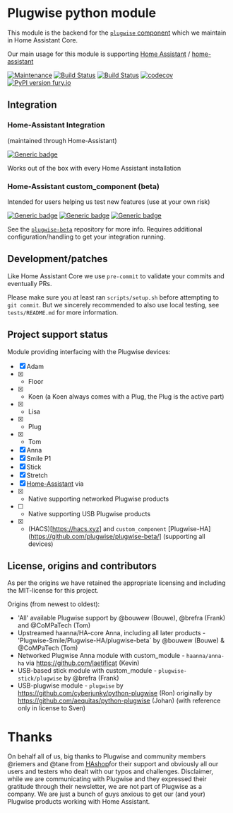 # Plugwise python module

This module is the backend for the [`plugwise` component](https://github.com/home-assistant/core/tree/dev/homeassistant/components/plugwise) which we maintain in Home Assistant Core. 

Our main usage for this module is supporting [Home Assistant](https://www.home-assistant.io) / [home-assistant](http://github.com/home-assistant/core/)

[![Maintenance](https://img.shields.io/badge/Maintained%3F-yes-green.svg)](https://github.com/plugwise)
[![Build Status](https://github.com/plugwise/python-plugwise/workflows/Python%20Plugwise%20CI%20verification/badge.svg)](https://github.com/plugwise/python-plugwise/actions)
[![Build Status](https://travis-ci.org/plugwise/python-plugwise.svg?branch=main)](https://travis-ci.org/plugwise/python-plugwise)
[![codecov](https://codecov.io/gh/plugwise/python-plugwise/branch/main/graph/badge.svg)](https://codecov.io/gh/plugwise/python-plugwise)
[![PyPI version fury.io](https://badge.fury.io/py/plugwise.svg)](https://pypi.python.org/pypi/plugwise/)


## Integration

### Home-Assistant Integration

(maintained through Home-Assistant)

[![Generic badge](https://img.shields.io/badge/HA%20core-yes-green.svg)](https://github.com/home-assistant/core/tree/dev/homeassistant/components/plugwise)

Works out of the box with every Home Assistant installation

### Home-Assistant custom_component (beta)

Intended for users helping us test new features (use at your own risk)

[![Generic badge](https://img.shields.io/github/v/release/plugwise/plugwise-beta)](https://github.com/plugwise/plugwise-beta)
[![Generic badge](https://img.shields.io/badge/HA%20custom_component-yes-green.svg)](https://github.com/plugwise/plugwise-beta)
[![Generic badge](https://img.shields.io/badge/HACS-add%20our%20repo-yellow.svg)](https://github.com/plugwise/plugwise-beta)

See the [`plugwise-beta`](https://github.com/plugwise/plugwise-beta) repository for more info. Requires additional configuration/handling to get your integration running.

## Development/patches

Like Home Assistant Core we use `pre-commit` to validate your commits and eventually PRs.

Please make sure you at least ran `scripts/setup.sh` before attempting to `git commit`. But we sincerely recommended to also use local testing, see `tests/README.md` for more information.

## Project support status

Module providing interfacing with the Plugwise devices:

  - [x] Adam
  - [x]  - Floor
  - [x]  - Koen (a Koen always comes with a Plug, the Plug is the active part)
  - [x]  - Lisa
  - [x]  - Plug
  - [x]  - Tom
  - [x] Anna 
  - [x] Smile P1
  - [x] Stick
  - [x] Stretch
  - [x] [Home-Assistant](https://home-assistant.io) via 
  - [x]  - Native supporting networked Plugwise products
  - [ ]  - Native supporting USB Plugwise products
  - [x]  - (HACS)[https://hacs.xyz] and `custom_component` [Plugwise-HA](https://github.com/plugwise/plugwise-beta/] (supporting all devices)

## License, origins and contributors

As per the origins we have retained the appropriate licensing and including the MIT-license for this project.

Origins (from newest to oldest):

  - 'All' available Plugwise support by @bouwew (Bouwe), @brefra (Frank) and @CoMPaTech (Tom)
  - Upstreamed haanna/HA-core Anna, including all later products - 'Plugwise-Smile/Plugwise-HA/plugwise-beta` by @bouwew (Bouwe) & @CoMPaTech (Tom)
  - Networked Plugwise Anna module with custom_module - `haanna/anna-ha` via https://github.com/laetificat (Kevin)
  - USB-based stick module with custom_module - `plugwise-stick/plugwise` by @brefra (Frank)
  - USB-plugwise module - `plugwise` by https://github.com/cyberjunky/python-plugwise (Ron) originally by https://github.com/aequitas/python-plugwise (Johan) (with reference only in license to Sven)

# Thanks

On behalf all of us, big thanks to Plugwise and community members @riemers and @tane from [HAshop](https://hashop.nl)for their support and obviously all our users and testers who dealt with our typos and challenges. Disclaimer, while we are communicating with Plugwise and they expressed their gratitude through their newsletter, we are not part of Plugwise as a company. We are just a bunch of guys anxious to get our (and your) Plugwise products working with Home Assistant.
